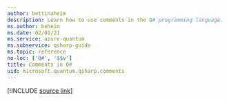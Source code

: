 ```yaml
---
author: bettinaheim
description: Learn how to use comments in the Q# programming language.
ms.author: beheim
ms.date: 02/01/21
ms.service: azure-quantum
ms.subservice: qsharp-guide
ms.topic: reference
no-loc: ['Q#', '$$v']
title: Comments in Q#
uid: microsoft.quantum.qsharp.comments
---
```


<!-- 
# Comments in Q#
-->

[!INCLUDE [source link](~/includes/qsharp-language/Specifications/Language/1_ProgramStructure/7_comments.md)]